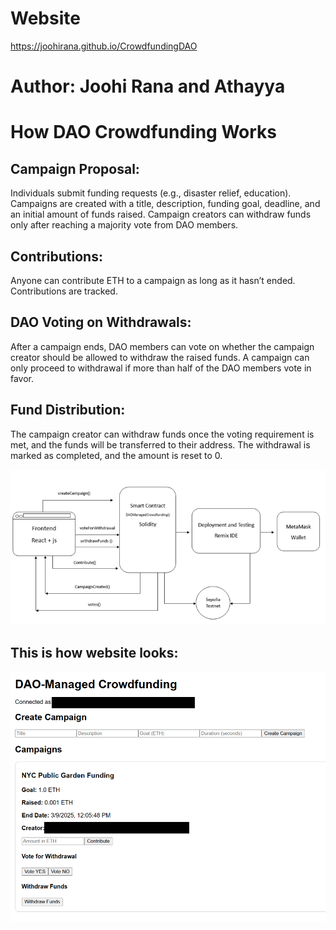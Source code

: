 # Website
https://joohirana.github.io/CrowdfundingDAO

# Author: Joohi Rana and Athayya 

# How DAO Crowdfunding Works

## Campaign Proposal: 

Individuals submit funding requests (e.g., disaster relief, education). Campaigns are created with a title, description, funding goal, deadline, and an initial amount of funds raised. Campaign creators can withdraw funds only after reaching a majority vote from DAO members.

## Contributions:
Anyone can contribute ETH to a campaign as long as it hasn’t ended. Contributions are tracked.

## DAO Voting on Withdrawals:
After a campaign ends, DAO members can vote on whether the campaign creator should be allowed to withdraw the raised funds. A campaign can only proceed to withdrawal if more than half of the DAO members vote in favor.

## Fund Distribution:
The campaign creator can withdraw funds once the voting requirement is met, and the funds will be transferred to their address. The withdrawal is marked as completed, and the amount is reset to 0.

![Flowchart.png](https://github.com/joohirana/CrowdfundingDAO/blob/main/Flowchart.png)

## This is how website looks:
![Dapp.png](https://github.com/joohirana/CrowdfundingDAO/blob/main/Dapp.png)
